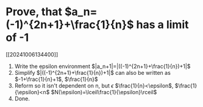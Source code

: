 # Prove, that $a_n=(-1)^{2n+1}+\frac{1}{n}$ has a limit of -1
[[20241006134400]]

1. Write the epsilon environment $|a_n+1|=|((-1)^{2n+1}+\frac{1}{n})+1|$
2. Simplify
    $|((-1)^{2n+1}+\frac{1}{n})+1|$ can also be written as $-1+\frac{1}{n}+1$, $\frac{1}{n}$
3. Reform so it isn't dependent on n, but $\epsilon$
   $\frac{1}{n}<\epsilon$, $\frac{1}{\epsilon}<n$
    $N(\epsilon)=\lceil\frac{1}{\epsilon}\rceil$
4. Done.

